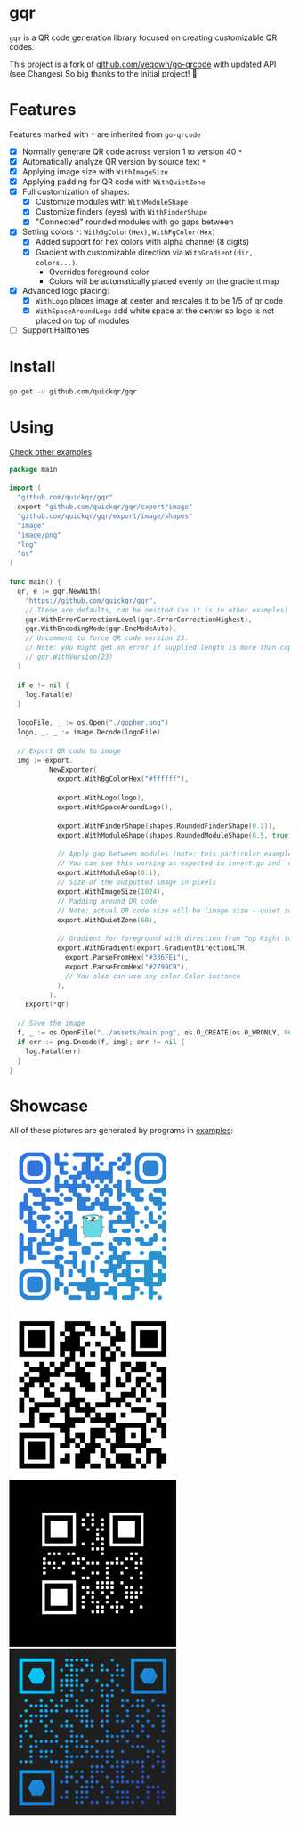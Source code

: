 # gqr
`gqr` is a QR code generation library focused on creating customizable QR codes.

This project is a fork of [github.com/yeqown/go-qrcode](http://github.com/yeqown/go-qrcode) with updated API (see Changes)
So big thanks to the initial project! 🙏

# Features
Features marked with `*` are inherited from `go-qrcode`
- [X] Normally generate QR code across version 1 to version 40 `*`
- [X] Automatically analyze QR version by source text `*`
- [X] Applying image size with `WithImageSize`
- [X] Applying padding for QR code with `WithQuietZone`
- [X] Full customization of shapes:  
  - [X] Customize modules with `WithModuleShape`  
  - [X] Customize finders (eyes) with `WithFinderShape`
  - [X] "Connected" rounded modules with go gaps between
- [X] Setting colors `*`: `WithBgColor(Hex)`, `WithFgColor(Hex)`
  - [X] Added support for hex colors with alpha channel (8 digits)
  - [X] Gradient with customizable direction via `WithGradient(dir, colors...)`.  
    - Overrides foreground color
    - Colors will be automatically placed evenly on the gradient map
- [X] Advanced logo placing:
  - [X] `WithLogo` places image at center and rescales it to be 1/5 of qr code
  - [X] `WithSpaceAroundLogo` add white space at the center so logo is not placed on top of modules
- [ ] Support Halftones

# Install
```bash
go get -u github.com/quickqr/gqr
```

# Using
[Check other examples](./examples)
```go
package main

import (
  "github.com/quickqr/gqr"
  export "github.com/quickqr/gqr/export/image"
  "github.com/quickqr/gqr/export/image/shapes"
  "image"
  "image/png"
  "log"
  "os"
)

func main() {
  qr, e := gqr.NewWith(
    "https://github.com/quickqr/gqr",
    // These are defaults, can be omitted (as it is in other examples)
    gqr.WithErrorCorrectionLevel(gqr.ErrorCorrectionHighest),
    gqr.WithEncodingMode(gqr.EncModeAuto),
    // Uncomment to force QR code version 23. 
    // Note: you might get an error if supplied length is more than capacity of a specified version
    // gqr.WithVersion(23)
  )

  if e != nil {
    log.Fatal(e)
  }

  logoFile, _ := os.Open("./gopher.png")
  logo, _, _ := image.Decode(logoFile)

  // Export QR code to image
  img := export.
          NewExporter(
            export.WithBgColorHex("#ffffff"),

            export.WithLogo(logo),
            export.WithSpaceAroundLogo(),

            export.WithFinderShape(shapes.RoundedFinderShape(0.3)),
            export.WithModuleShape(shapes.RoundedModuleShape(0.5, true)),

            // Apply gap between modules (note: this particular example will not use it because of connected modules)
            // You can see this working as expected in invert.go and  custom-shapes.go
            export.WithModuleGap(0.1),
            // Size of the outputted image in pixels
            export.WithImageSize(1024),
            // Padding around QR code
            // Note: actual QR code size will be (image size - quiet zone * 2)
            export.WithQuietZone(60),

            // Gradient for foreground with direction from Top Right to Bottom Left
            export.WithGradient(export.GradientDirectionLTR,
              export.ParseFromHex("#336FE1"),
              export.ParseFromHex("#2799C9"),
              // You also can use any color.Color instance
            ),
          ).
    Export(*qr)

  // Save the image
  f, _ := os.OpenFile("../assets/main.png", os.O_CREATE|os.O_WRONLY, 0644)
  if err := png.Encode(f, img); err != nil {
    log.Fatal(err)
  }
}
```

# Showcase
All of these pictures are generated by programs in [examples](./examples):
<div float="left">
<img src="./assets/main.png" alt="main" width="300">
<img src="./assets/default.png" alt="default" width="300">
<img src="./assets/invert.png" alt="inverted" width="300">
<img src="assets/custom-shapes.png" alt="inverted" width="300">
</div>